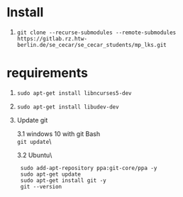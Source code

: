 # Install
1. `git clone --recurse-submodules --remote-submodules https://gitlab.rz.htw-berlin.de/se_cecar/se_cecar_students/mp_lks.git`

# requirements
1. `sudo apt-get install libncurses5-dev`
2. `sudo apt-get install libudev-dev`
3. Update git
    
    3.1 windows 10 with git Bash\
        `git update`\

    3.2 Ubuntu\

        sudo add-apt-repository ppa:git-core/ppa -y
        sudo apt-get update
        sudo apt-get install git -y
        git --version